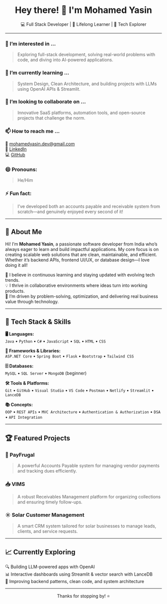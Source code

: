 <h1 align="center">Hey there! 👋 I'm Mohamed Yasin</h1>

<p align="center">
  💻 Full Stack Developer | 🧠 Lifelong Learner | 🚀 Tech Explorer  
</p>

---

### 👀 I’m interested in ...
> Exploring full-stack development, solving real-world problems with code, and diving into AI-powered applications.

### 🌱 I’m currently learning ...
> System Design, Clean Architecture, and building projects with LLMs using OpenAI APIs & Streamlit.

### 💞️ I’m looking to collaborate on ...
> Innovative SaaS platforms, automation tools, and open-source projects that challenge the norm.

### 📫 How to reach me ...
📧 [mohamedyasin.dev@gmail.com](mailto:mohamedyasin.dev@gmail.com)  
🔗 [LinkedIn](https://www.linkedin.com/in/mohamedyasinm)  
💻 [GitHub](https://github.com/MohamedyasinM)

### 😄 Pronouns:
> He/Him

### ⚡ Fun fact:
> I’ve developed both an accounts payable and receivable system from scratch—and genuinely enjoyed every second of it!

---

## 🚀 About Me

Hi! I’m **Mohamed Yasin**, a passionate software developer from India who’s always eager to learn and build impactful applications. My core focus is on creating scalable web solutions that are clean, maintainable, and efficient. Whether it’s backend APIs, frontend UI/UX, or database design—I love doing it all!

🧠 I believe in continuous learning and staying updated with evolving tech trends.  
💡 I thrive in collaborative environments where ideas turn into working products.  
🎯 I’m driven by problem-solving, optimization, and delivering real business value through technology.

---

## 🔧 Tech Stack & Skills

**🖥️ Languages:**  
`Java` • `Python` • `C#` • `JavaScript` • `SQL` • `HTML` • `CSS`

**🧰 Frameworks & Libraries:**  
`ASP.NET Core` • `Spring Boot` • `Flask` • `Bootstrap` • `Tailwind CSS`

**🗄️ Databases:**  
`MySQL` • `SQL Server` • `MongoDB` (beginner)

**🛠️ Tools & Platforms:**  
`Git` • `GitHub` • `Visual Studio` • `VS Code` • `Postman` • `Netlify` • `Streamlit` • `LanceDB`

**📚 Concepts:**  
`OOP` • `REST APIs` • `MVC Architecture` • `Authentication & Authorization` • `DSA` • `API Integration`

---

## 🏆 Featured Projects

### 💸 PayFrugal
> A powerful Accounts Payable system for managing vendor payments and tracking dues efficiently.

### 📥 VIMS
> A robust Receivables Management platform for organizing collections and ensuring timely follow-ups.

### ☀️ Solar Customer Management
> A smart CRM system tailored for solar businesses to manage leads, clients, and service requests.

---

## 📈 Currently Exploring

🔍 Building LLM-powered apps with OpenAI  
📊 Interactive dashboards using Streamlit & vector search with LanceDB  
🧩 Improving backend patterns, clean code, and system architecture

---

<p align="center">
  Thanks for stopping by! ⭐  
</p>

<!---
MohamedyasinM/MohamedyasinM is a ✨ special ✨ repository because its `README.md` (this file) appears on your GitHub profile.
You can click the Preview link to take a look at your changes.
-->

